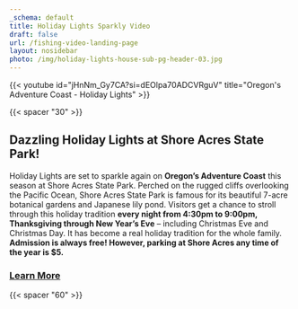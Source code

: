 ```yaml
---
_schema: default
title: Holiday Lights Sparkly Video
draft: false
url: /fishing-video-landing-page
layout: nosidebar
photo: /img/holiday-lights-house-sub-pg-header-03.jpg
---
```

{{< youtube id="jHnNm_Gy7CA?si=dEOlpa70ADCVRguV" title="Oregon's Adventure Coast - Holiday Lights" >}}

{{< spacer "30" >}}

## Dazzling Holiday Lights at Shore Acres State Park!

Holiday Lights are set to sparkle again on **Oregon’s Adventure Coast** this season at Shore Acres State Park. Perched on the rugged cliffs overlooking the Pacific Ocean, Shore Acres State Park is famous for its beautiful 7-acre botanical gardens and Japanese lily pond. Visitors get a chance to stroll through this holiday tradition **every night from 4:30pm to 9:00pm, Thanksgiving through New Year’s Eve** – including Christmas Eve and Christmas Day. It has become a real holiday tradition for the whole family. **Admission is always free! However, parking at Shore Acres any time of the year is $5.**

### <a class="learn-more-anywhere-btn" target="" href="/holiday-lights">Learn More</a>

{{< spacer "60" >}}